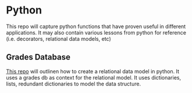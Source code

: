# Python
This repo will capture python functions that have proven useful in different applications. It may also contain various lessons from python for reference (i.e. decorators, relational data models, etc)


## Grades Database

[This repo](https://github.com/aarondaniels/python/tree/main/relational_db_models) will outlinen how to create a relational data model in python. It uses a grades db as context for the relational model. It uses dictionaries, lists, redundant dictionaries to model the data structure. 
